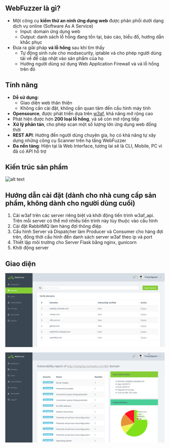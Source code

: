 ## WebFuzzer là gì?
- Một công cụ **kiểm thử an ninh ứng dụng web** được phân phối dưới dạng dịch vụ online (Software As A Service)
	- Input: domain ứng dụng web
	- Output: danh sách lỗ hổng đang tồn tại, báo cáo, biểu đồ, hướng dẫn khắc phục
- Đưa ra giải pháp **vá lỗ hổng** sau khi tìm thấy
	- Tự động sinh rule cho modsecurity, iptable và cho phép người dùng tải về để cập nhật vào sản phẩm của họ
	- Hướng người dùng sử dụng Web Application Firewall và vá lỗ hổng trên đó

## Tính năng
- **Dễ sử dụng:**
	- Giao diện web thân thiện
	- Không cần cài đặt, không cần quan tâm đến cấu hình máy tính
- **Opensource**, được phát triển dựa trên [w3af](https://github.com/andresriancho/w3af), khả năng mở rộng cao
- Phát hiện được hơn **200 loại lỗ hổng**, và sẽ còn mở rộng tiếp
- **Xử lý phân tán**, cho phép scan một số lượng lớn ứng dụng web đồng thời
- **REST API**: Hướng đến người dùng chuyên gia, họ có khả năng tự xây dựng những công cụ Scanner trên hạ tầng WebFuzzer
- **Đa nền tảng**: Hiện tại là Web Interface, tương lai sẽ là CLI, Mobile, PC vì đã có API hỗ trợ

## Kiến trúc sản phẩm
![alt text](docs/assets/architecture.png)

## Hướng dẫn cài đặt (dành cho nhà cung cấp sản phẩm, không dành cho người dùng cuối)
1. Cài w3af trên các server riêng biệt và khởi động tiến trình w3af_api. Trên mỗi server có thể mở nhiều tiến trình này tùy thuộc vào cấu hình
2. Cài đặt RabbitMQ làm hàng đợi thông điệp
3. Cấu hình Server và Dispatcher làm Producer và Consumer cho hàng đợi trên, đồng thời cấu hình đến danh sách server w3af theo ip và port
4. Thiết lập môi trường cho Server Flask bằng nginx, gunicorn
5. Khởi động server

## Giao diện
![alt text](docs/assets/wf_domain.PNG)

![alt text](docs/assets/wf_vuln.png)
